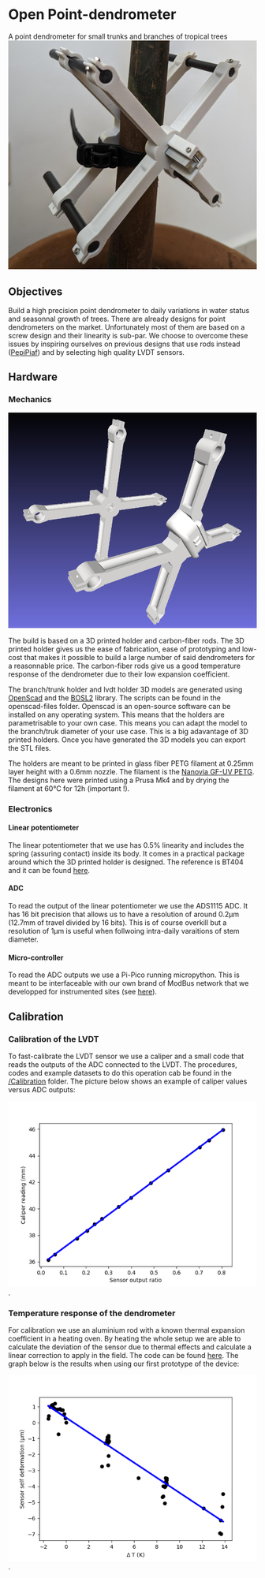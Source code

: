 # Open Point-dendrometer
A point dendrometer for small trunks and branches of tropical trees
![dendrometer](dendro.jpg)

## Objectives
Build a high precision point dendrometer to daily variations in water status and seasonnal growth of trees. 
There are already designs for point dendrometers on the market. Unfortunately most of them are based on a screw design and their linearity is sub-par. We choose to overcome these issues by inspiring ourselves on previous designs that use rods instead ([PepiPiaf](https://piaf.clermont.hub.inrae.fr/methodes-et-modeles/pepipiaf)) and by selecting high quality LVDT sensors.

## Hardware
### Mechanics
![Render of dendrometer](render_3D.png)

The build is based on a 3D printed holder and carbon-fiber rods. The 3D printed holder gives us the ease of fabrication, ease of prototyping and low-cost that makes it possible to build a large number of said dendrometers for a reasonnable price. The carbon-fiber rods give us a good temperature response of the dendrometer due to their low expansion coefficient.

The branch/trunk holder and lvdt holder 3D models are generated using [OpenScad](https://openscad.org/) and the [BOSL2](https://github.com/BelfrySCAD/BOSL2) library. The scripts can be found in the openscad-files folder. Openscad is an open-source software can be installed on any operating system. This means that the holders are parametrisable to your own case. This means you can adapt the model to the branch/truk diameter of your use case. This is a big adavantage of 3D printed holders. Once you have generated the 3D models you can export the STL files. 

The holders are meant to be printed in glass fiber PETG filament at 0.25mm layer height with a 0.6mm nozzle. The filament is the [Nanovia GF-UV PETG](https://nanovia.tech/en/ref/nanovia-petg-gf-uv/). The designs here were printed using a Prusa Mk4 and by drying the filament at 60°C for 12h (important !).

### Electronics
#### Linear potentiometer
The linear potentiometer that we use has 0.5% linearity and includes the spring (assuring contact) inside its body. It comes in a practical package around which the 3D printed holder is designed. The reference is BT404 and it can be found [here](https://www.mouser.fr/ProductDetail/858-404R10KL.5).
#### ADC
To read the output of the linear potentiometer we use the ADS1115 ADC. It has 16 bit precision that allows us to have a resolution of around 0.2µm (12.7mm of travel divided by 16 bits). This is of course overkill but a resolution of 1µm is useful when follwoing intra-daily varaitions of stem diameter.
#### Micro-controller
To read the ADC outputs we use a Pi-Pico running micropython. This is meant to be interfaceable with our own brand of ModBus network that we developped for instrumented sites (see [here](https://github.com/ivancornut/ecophys-modbus)).

## Calibration
### Calibration of the LVDT
To fast-calibrate the LVDT sensor we use a caliper and a small code that reads the outputs of the ADC connected to the LVDT. The procedures, codes and example datasets to do this operation cab be found in the [/Calibration](/Calibration) folder. 
The picture below shows an example of caliper values versus ADC outputs:

![calibration](/Calibration/calib.png). 

### Temperature response of the dendrometer
For calibration we use an aluminium rod with a known thermal expansion coefficient in a heating oven. By heating the whole setup we are able to calculate the deviation of the sensor due to thermal effects and calculate a linear correction to apply in the field. The code can be found [here](/Calibration_temp/calibration_temperature.ipynb). 
The graph below is the results when using our first prototype of the device:

![temperature calibration](/Calibration_temp/calib.png). 
